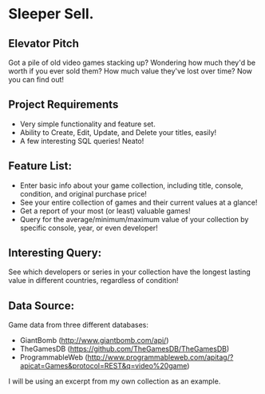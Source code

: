 # Sleeper Sell.

## Elevator Pitch

Got a pile of old video games stacking up? Wondering how much they'd be worth if you ever sold them? How much value they've lost over time? Now you can find out! 

## Project Requirements

  * Very simple functionality and feature set.
  * Ability to Create, Edit, Update, and Delete your titles, easily!
  * A few interesting SQL queries! Neato!

## Feature List:

  * Enter basic info about your game collection, including title, console, condition, and original purchase price!
  * See your entire collection of games and their current values at a glance!
  * Get a report of your most (or least) valuable games!
  * Query for the average/minimum/maximum value of your collection by specific console, year, or even developer!

## Interesting Query:

See which developers or series in your collection have the longest lasting value in different countries, regardless of condition!

## Data Source:

Game data from three different databases:
  * GiantBomb (http://www.giantbomb.com/api/)
  * TheGamesDB (https://github.com/TheGamesDB/TheGamesDB)
  * ProgrammableWeb (http://www.programmableweb.com/apitag/?apicat=Games&protocol=REST&q=video%20game)

I will be using an excerpt from my own collection as an example.
